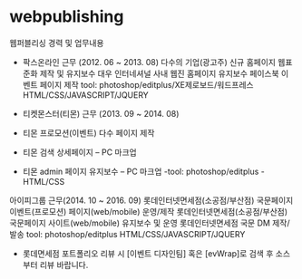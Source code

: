 # webpublishing
웹퍼블리싱 경력 및 업무내용

- 팍스온라인 근무 (2012. 06 ~ 2013. 08)
다수의 기업(광고주) 신규 홈페이지 웹표준화 제작 및 유지보수
대우 인터네셔널 사내 웹진 홈페이지 유지보수
페이스북 이벤트 페이지 제작
tool: photoshop/editplus/XE제로보드/워드프레스
HTML/CSS/JAVASCRIPT/JQUERY

- 티켓몬스터(티몬) 근무 (2013. 09 ~ 2014. 08)
 - 티몬 프로모션(이벤트) 다수 페이지 제작
 - 티몬 검색 상세페이지 – PC 마크업
 - 티몬 admin 페이지 유지보수 – PC 마크업
-tool: photoshop/editplus
-HTML/CSS

아이피그룹 근무(2014. 10 ~ 2016. 09)
롯데인터넷면세점(소공점/부산점) 국문페이지 이벤트(프로모션) 페이지(web/mobile) 운영/제작
롯데인터넷면세점(소공점/부산점) 국문페이지 사이트(web/mobile) 유지보수 및 운영
롯데인터넷면세점 국문 DM 제작/발송
tool: photoshop/editplus
HTML/CSS/JAVASCRIPT/JQUERY


- 롯데면세점 포트폴리오 리뷰 시 [이벤트 디자인팀] 혹은 [evWrap]로 검색 후 소스부터 리뷰 바랍니다.
